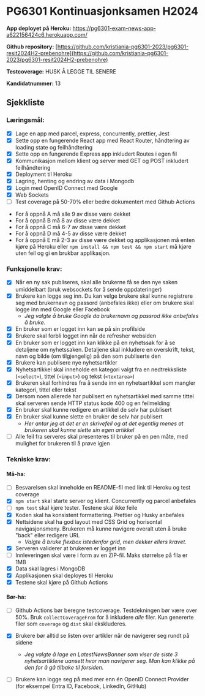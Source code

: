# PG6301 Kontinuasjonksamen H2024

**App deployet på Heroku:** https://pg6301-exam-news-app-a622156424c6.herokuapp.com/

**Github repository:** [https://github.com/kristiania-pg6301-2023/pg6301-resit2024H2-prebenohre](https://github.com/kristiania-pg6301-2023/pg6301-resit2024H2-prebenohre)

**Testcoverage:** HUSK Å LEGGE TIL SENERE

**Kandidatnummer:** 13

## Sjekkliste

### Læringsmål:
- [x] Lage en app med parcel, express, concurrently, prettier, Jest
- [x] Sette opp en fungerende React app med React Router, håndtering av loading state og feilhåndtering
- [x] Sette opp en fungerende Express app inkludert Routes i egen fil
- [x] Kommunikasjon mellom klient og server med GET og POST inkludert feilhåndtering
- [x] Deployment til Heroku
- [x] Lagring, henting og endring av data i Mongodb
- [x] Login med OpenID Connect med Google
- [x] Web Sockets
- [ ] Test coverage på 50-70% eller bedre dokumentert med Github Actions
- For å oppnå A må alle 9 av disse være dekket
- For å oppnå B må 8 av disse være dekket
- For å oppnå C må 6-7 av disse være dekket
- For å oppnå D må 4-5 av disse være dekket
- For å oppnå E må 2-3 av disse være dekket og applikasjonen må enten kjøre på Heroku eller `npm install && npm test && npm start` må kjøre uten feil og gi en brukbar applikasjon.

### Funksjonelle krav:
- [x] Når en ny sak publiseres, skal alle brukerne få se den nye saken umiddelbart (bruk websockets for å sende oppdateringer)
- [x] Brukere kan logge seg inn. Du kan velge brukere skal kunne registrere seg med brukernavn og passord (anbefales ikke) eller om brukere skal logge inn med Google eller Facebook
  - *Jeg valgte å bruke Google da brukernavn og passrod ikke anbefales å bruke.*
- [x] En bruker som er logget inn kan se på sin profilside
- [x] Brukere skal forbli logget inn når de refresher websiden
- [x] En bruker som er logget inn kan klikke på en nyhetssak for å se detaljene om nyhetssaken. Detaljene skal inkludere en overskrift, tekst, navn og bilde (om tilgjengelig) på den som publiserte den
- [x] Brukere kan publisere nye nyhetsartikler
- [x] Nyhetsartikkel skal inneholde en kategori valgt fra en nedtrekksliste (`<select>`), tittel (`<input>`) og tekst (`<textarea>`)
- [x] Brukeren skal forhindres fra å sende inn en nyhetsartikkel som mangler kategori, tittel eller tekst
- [x] Dersom noen allerede har publisert en nyhetsartikkel med samme tittel skal serveren sende HTTP status kode 400 og en feilmelding
- [x] En bruker skal kunne redigere en artikkel de selv har publisert
- [x] En bruker skal kunne slette en bruker de selv har publisert
  - *Her antar jeg at det er en skrivefeil og at det egentlig menes at brukeren skal kunne slette sin egen artikkel*
- [ ] Alle feil fra serveres skal presenteres til bruker på en pen måte, med mulighet for brukeren til å prøve igjen

### Tekniske krav:
#### Må-ha:
- [ ] Besvarelsen skal inneholde en README-fil med link til Heroku og test coverage
- [x] `npm start` skal starte server og klient. Concurrently og parcel anbefales
- [ ] `npm test` skal kjøre tester. Testene skal ikke feile
- [x] Koden skal ha konsistent formattering. Prettier og Husky anbefales
- [x] Nettsidene skal ha god layout med CSS Grid og horisontal navigasjonsmeny. Brukeren må kunne navigere overalt uten å bruke "back" eller redigere URL
  - *Valgte å bruke flexbox istedenfor grid, men dekker ellers kravet.*
- [x] Serveren validerer at brukeren er logget inn
- [ ] Innleveringen skal være i form av en ZIP-fil. Maks størrelse på fila er 1MB
- [x] Data skal lagres i MongoDB
- [x] Applikasjonen skal deployes til Heroku
- [x] Testene skal kjøre på Github Actions

#### Bør-ha:
- [ ] Github Actions bør beregne testcoverage. Testdekningen bør være over 50%. Bruk `collectCoverageFrom` for å inkludere *alle* filer. Kun genererte filer som `coverage` og `dist` skal ekskluderes.
- [x] Brukere bør alltid se listen over artikler når de navigerer seg rundt på sidene
  - *Jeg valgte å lage en LatestNewsBanner som viser de siste 3 nyhetsartiklene uansett hvor man navigerer seg. Man kan klikke på den for å gå tilbake til forsiden.*
- [ ] Brukere kan logge seg på med mer enn én OpenID Connect Provider (for eksempel Entra ID, Facebook, LinkedIn, GitHub)






